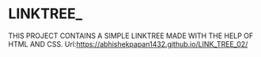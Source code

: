 # LINKTREE_
THIS PROJECT CONTAINS  A  SIMPLE LINKTREE MADE WITH THE HELP OF HTML AND CSS. 
Url:https://abhishekpapan1432.github.io/LINK_TREE_02/

